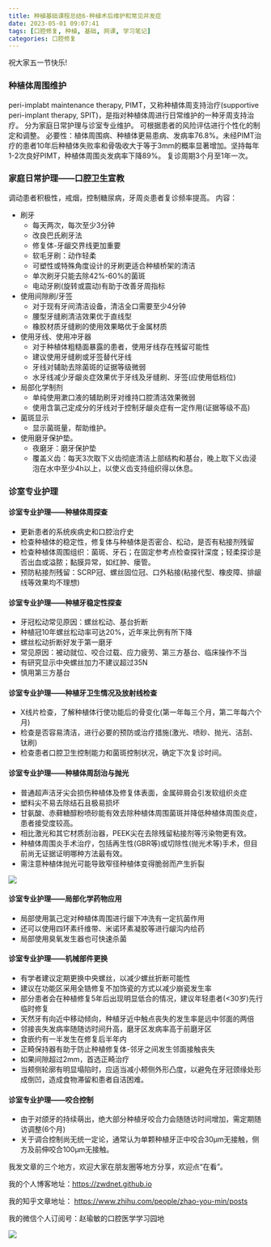 ```yaml
---
title: 种植基础课程总结6-种植术后维护和常见并发症
date: 2023-05-01 09:07:41
tags: [口腔修复, 种植, 基础, 网课, 学习笔记]
categories: 口腔修复
---
```

祝大家五一节快乐!

### 种植体周围维护
peri-implabt maintenance therapy, PIMT，又称种植体周支持治疗(supportive peri-implant therapy, SPIT)，是指对种植体周进行日常维护的一种牙周支持治疗。
分为家庭日常护理与诊室专业维护。
可根据患者的风险评估进行个性化的制定和调整。
必要性：植体周围病、种植体更易患病、发病率76.8%。未经PIMT治疗的患者10年后种植体失败率和骨吸收大于等于3mm的概率显著增加。坚持每年1-2次良好PIMT，种植体周围炎发病率下降89%。
复诊周期3个月至1年一次。

### 家庭日常护理——口腔卫生宣教
调动患者积极性，戒烟，控制糖尿病，牙周炎患者复诊频率提高。
内容：
- 刷牙
    - 每天两次，每次至少3分钟
    - 改良巴氏刷牙法
    - 修复体-牙龈交界线更加重要
    - 软毛牙刷：动作轻柔
    - 可塑性或特殊角度设计的牙刷更适合种植桥架的清洁
    - 单次刷牙只能去除42%-60%的菌斑
    - 电动牙刷(旋转或震动)有助于改善牙周指标
- 使用间隙刷/牙签
    - 对于现有牙间清洁设备，清洁全口需要至少4分钟
    - 腰型牙缝刷清洁效果优于直线型
    - 橡胶材质牙缝刷的使用效果略优于金属材质
- 使用牙线、使用冲牙器
    - 对于种植体粗糙面暴露的患者，使用牙线存在残留可能性
    - 建议使用牙缝刷或牙签替代牙线
    - 牙线对辅助去除菌斑的证据等级微弱
    - 水牙线减少牙龈炎症效果优于牙线及牙缝刷、牙签(应使用低档位)
- 局部化学制剂
    - 单纯使用漱口液的辅助刷牙对维持口腔清洁效果微弱
    - 使用含氯己定成分的牙线对于控制牙龈炎症有一定作用(证据等级不高)
- 菌斑显示
    - 显示菌斑量，帮助维护。
- 使用磨牙保护垫。
    - 夜磨牙：磨牙保护垫
    - 覆盖义齿：每天3次取下义齿彻底清洁上部结构和基台，晚上取下义齿浸泡在水中至少4h以上，以使义齿支持组织得以休息。
 
### 诊室专业护理
#### 诊室专业护理——种植体周探查
- 更新患者的系统疾病史和口腔治疗史
- 检查种植体的稳定性，修复体与种植体是否密合、松动，是否有粘接剂残留
- 检查种植体周围组织：菌斑、牙石；在固定参考点检查探针深度；轻柔探诊是否出血或溢脓；黏膜异常，如红肿、瘘管。
- 预防粘接剂残留：SCRP冠、螺丝固位冠、口外粘接(粘接代型、橡皮障、排龈线等效果均不理想)

#### 诊室专业护理——种植牙稳定性探查
- 牙冠松动常见原因：螺丝松动、基台折断
- 种植冠10年螺丝松动率可达20%，近年来比例有所下降
- 螺丝松动折断好发于第一磨牙
- 常见原因：被动就位、咬合过载、应力疲劳、第三方基台、临床操作不当
- 有研究显示中央螺丝加力不建议超过35N
- 慎用第三方基台

#### 诊室专业护理——种植牙卫生情况及放射线检查
- X线片检查，了解种植体行使功能后的骨变化(第一年每三个月，第二年每六个月)
- 检查是否容易清洁，进行必要的预防或治疗措施(激光、喷砂、抛光、洁刮、钛刷)
- 检查患者口腔卫生控制能力和菌斑控制状况，确定下次复诊时间。

#### 诊室专业护理——种植体周刮治与抛光
- 普通超声洁牙尖会损伤种植体及修复体表面，金属碎屑会引发软组织炎症
- 塑料尖不易去除结石且极易损坏
- 甘氨酸、赤藓糖醇粉喷砂能有效去除种植体周围菌斑并降低种植体周围炎症，患者接受度较高。
- 相比激光和其它材质刮治器，PEEK尖在去除残留粘接剂等污染物更有效。
- 种植体周围炎手术治疗，包括再生性(GBR等)或切除性(抛光术等)手术，但目前尚无证据证明哪种方法最有效。
- 需注意种植体抛光可能导致窄径种植体变得脆弱而产生折裂

![](https://zymblog-1258069789.cos.ap-chengdu.myqcloud.com/blog0377-implant/01.jpg)


#### 诊室专业护理——局部化学药物应用
- 局部使用氯己定对种植体周围进行龈下冲洗有一定抗菌作用
- 还可以使用四环素纤维带、米诺环素凝胶等进行龈沟内给药
- 局部使用臭氧发生器也可快速杀菌

#### 诊室专业护理——机械部件更换
- 有学者建议定期更换中央螺丝，以减少螺丝折断可能性
- 建议在功能区采用全锆修复不加饰瓷的方式以减少崩瓷发生率
- 部分患者会在种植修复5年后出现明显低合的情况，建议年轻患者(<30岁)先行临时修复
- 天然牙有向近中移动倾向，种植牙近中触点丧失的发生率是远中邻面的两倍
- 邻接丧失发病率随随访时间升高，磨牙区发病率高于前磨牙区
- 食嵌约有一半发生在修复后半年内
- 正畸保持器有助于防止种植修复体-邻牙之间发生邻面接触丧失
- 如果间隙超过2mm，首选正畸治疗
- 当颊侧轮廓有明显塌陷时，应适当减小颊侧外形凸度，以避免在牙冠颈缘处形成倒凹，造成食物滞留和患者自洁困难。

#### 诊室专业护理——咬合控制
- 由于对颌牙的持续萌出，绝大部分种植牙咬合力会随随访时间增加，需定期随访调整(6个月)
- 关于调合控制尚无统一定论，通常认为单颗种植牙正中咬合30μm无接触，侧方及前伸咬合100μm无接触。


我发文章的三个地方，欢迎大家在朋友圈等地方分享，欢迎点“在看”。

我的个人博客地址：https://zwdnet.github.io

我的知乎文章地址： https://www.zhihu.com/people/zhao-you-min/posts

我的微信个人订阅号：赵瑜敏的口腔医学学习园地

![](https://zymblog-1258069789.cos.ap-chengdu.myqcloud.com/other/wx.jpg)
